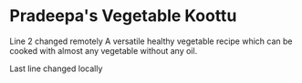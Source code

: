 # Pradeepa's Vegetable Koottu
Line 2 changed remotely
A versatile healthy vegetable recipe which can be cooked with almost any vegetable without any oil.

Last line changed locally